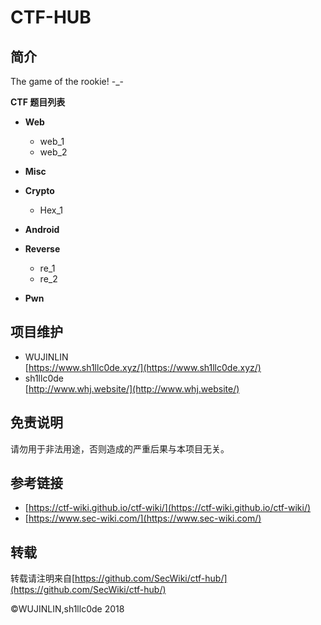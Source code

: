 # CTF-HUB #
## 简介 ##
The game of the rookie! -_-  

**CTF 题目列表**

- **Web**
	- web_1
	- web_2
- **Misc**

- **Crypto**
	 - Hex_1

- **Android**

- **Reverse**
	- re_1
	- re_2

- **Pwn**

## 项目维护 ##
- WUJINLIN  
[https://www.sh1llc0de.xyz/](https://www.sh1llc0de.xyz/)
- sh1llc0de  
[http://www.whj.website/](http://www.whj.website/)
## 免责说明 ##
请勿用于非法用途，否则造成的严重后果与本项目无关。

## 参考链接 ##
 - [https://ctf-wiki.github.io/ctf-wiki/](https://ctf-wiki.github.io/ctf-wiki/)  
 - [https://www.sec-wiki.com/](https://www.sec-wiki.com/)
 
## 转载 ##
转载请注明来自[https://github.com/SecWiki/ctf-hub/](https://github.com/SecWiki/ctf-hub/)

©WUJINLIN,sh1llc0de 2018
